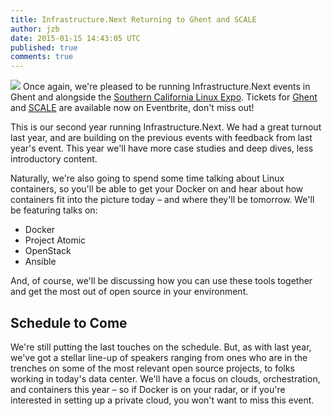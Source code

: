 ```yaml
---
title: Infrastructure.Next Returning to Ghent and SCALE
author: jzb
date: 2015-01-15 14:43:05 UTC
published: true
comments: true
---
```


![](blog/scale13x.png) Once again, we're pleased to be running Infrastructure.Next events in Ghent and alongside the [Southern California Linux Expo](http://www.socallinuxexpo.org/scale/13x). Tickets for [Ghent](https://www.eventbrite.com/e/infrastructurenext-ghent-2015-tickets-15221705531) and [SCALE](https://www.eventbrite.com/e/infrastructurenext-scale-2015-tickets-15330608262) are available now on Eventbrite, don't miss out! 

This is our second year running Infrastructure.Next. We had a great turnout last year, and are building on the previous events with feedback from last year's event. This year we'll have more case studies and deep dives, less introductory content. 

Naturally, we're also going to spend some time talking about Linux containers, so you'll be able to get your Docker on and hear about how containers fit into the picture today &ndash; and where they'll be tomorrow. We'll be featuring talks on:

 * Docker
 * Project Atomic
 * OpenStack
 * Ansible

And, of course, we'll be discussing how you can use these tools together and get the most out of open source in your environment. 

## Schedule to Come

We're still putting the last touches on the schedule. But, as with last year, we've got a stellar line-up of speakers ranging from ones who are in the trenches on some of the most relevant open source projects, to folks working in today's data center. We'll have a focus on clouds, orchestration, and containers this year &ndash; so if Docker is on your radar, or if you're interested in setting up a private cloud, you won't want to miss this event. 
